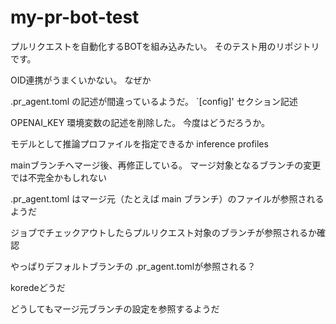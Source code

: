 # my-pr-bot-test

プルリクエストを自動化するBOTを組み込みたい。
そのテスト用のリポジトリです。

OID連携がうまくいかない。
なぜか


.pr_agent.toml の記述が間違っているようだ。
`[config]' セクション記述


OPENAI_KEY 環境変数の記述を削除した。
今度はどうだろうか。



モデルとして推論プロファイルを指定できるか
inference profiles

mainブランチへマージ後、再修正している。
マージ対象となるブランチの変更では不完全かもしれない

.pr_agent.toml はマージ元（たとえば main ブランチ）のファイルが参照されるようだ


ジョブでチェックアウトしたらプルリクエスト対象のブランチが参照されるか確認


やっぱりデフォルトブランチの .pr_agent.tomlが参照される？

koredeどうだ



どうしてもマージ元ブランチの設定を参照するようだ


